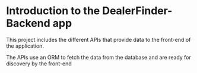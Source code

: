 # Introduction to the DealerFinder-Backend app

This project includes the different APIs that provide data to the front-end of the application. 

The APIs use an ORM to fetch the data from the database and are ready for discovery by the front-end 
